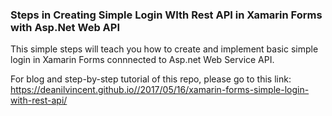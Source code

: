 ### Steps in Creating Simple Login WIth Rest API in Xamarin Forms with Asp.Net Web API

This simple steps will teach you how to create and implement basic simple login in Xamarin Forms connnected to Asp.net Web Service API.

For blog and step-by-step tutorial of this repo, please go to this link: https://deanilvincent.github.io//2017/05/16/xamarin-forms-simple-login-with-rest-api/
